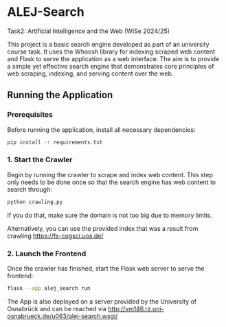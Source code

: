 # ALEJ-Search
Task2: Artificial Intelligence and the Web (WiSe 2024/25)

This project is a basic search engine developed as part of an university course task. It uses the Whoosh library for indexing scraped web content and Flask to serve the application as a web interface. The aim is to provide a simple yet effective search engine that demonstrates core principles of web scraping, indexing, and serving content over the web.

## Running the Application

### Prerequisites
Before running the application, install all necessary dependencies:
~~~bash
pip install -r requirements.txt
~~~

### 1. Start the Crawler
Begin by running the crawler to scrape and index web content. This step only needs to be done once so that the search engine has web content to search through:
~~~bash
python crawling.py
~~~
If you do that, make sure the domain is not too big due to memory limits.

Alternatively, you can use the provided index that was a result from crawling https://fs-cogsci.uos.de/

### 2. Launch the Frontend
Once the crawler has finished, start the Flask web server to serve the frontend:
~~~bash
flask --app alej_search run
~~~

The App is also deployed on a server provided by the University of Osnabrück and can be reached via
http://vm146.rz.uni-osnabrueck.de/u063/alej-search.wsgi/
